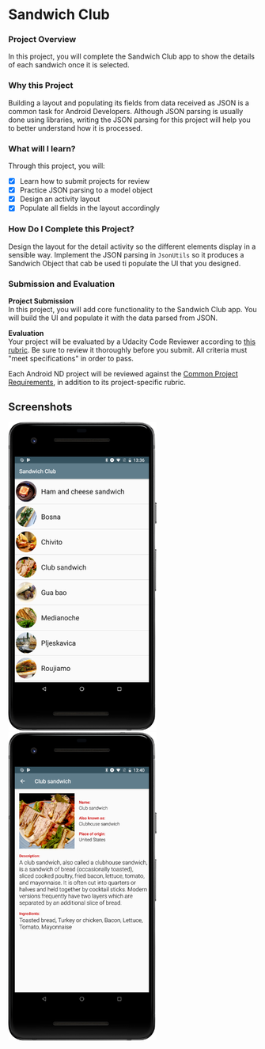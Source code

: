 # Sandwich Club
### Project Overview
In this project, you will complete the Sandwich Club app to show the details of each sandwich once it is selected.

### Why this Project
Building a layout and populating its fields from data received as JSON is a common task for Android Developers. Although JSON parsing is usually done using libraries, writing the JSON parsing for this project will help you to better understand how it is processed.

### What will I learn?
Through this project, you will:
- [x] Learn how to submit projects for review
- [x] Practice JSON parsing to a model object
- [x] Design an activity layout
- [x] Populate all fields in the layout accordingly

### How Do I Complete this Project?
Design the layout for the detail activity so the different elements display in a sensible way. Implement the JSON parsing in `JsonUtils` so it produces a Sandwich Object that cab be used ti populate the UI that you designed.

### Submission and Evaluation
**Project Submission**   
In this project, you will add core functionality to the Sandwich Club app. You will build the UI and populate it with the data parsed from JSON.

**Evaluation**   
Your project will be evaluated by a Udacity Code Reviewer according to [this rubric](https://review.udacity.com/#!/rubrics/1348/view). Be sure to review it thoroughly before you submit. All criteria must "meet specifications" in order to pass.

Each Android ND project will be reviewed against the [Common Project Requirements](http://udacity.github.io/android-nanodegree-guidelines/core.html), in addition to its project-specific rubric.

## Screenshots

<img src="https://github.com/SrChip15/android-sandwich-club/blob/master/docs/list_view.png"
width="300"/>
<img src="https://github.com/SrChip15/android-sandwich-club/blob/master/docs/detail_view.png"
width="300"/>
